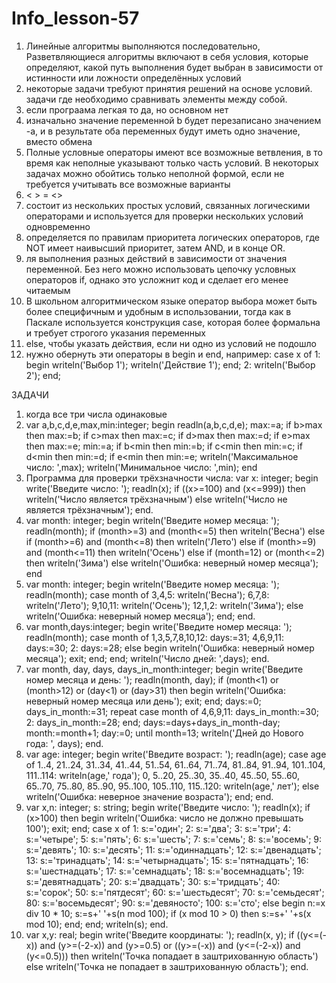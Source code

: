 # Info_lesson-57 
1. Линейные алгоритмы выполняются последовательно, Разветвляющиеся алгоритмы включают в себя условия, которые определяют, какой путь выполнения будет выбран в зависимости от истинности или ложности определённых условий
2. некоторые задачи требуют принятия решений на основе условий. задачи где необходимо сравнивать элементы между собой.
3. если програама легкая то да, но основном нет
4. изначально значение переменной b будет перезаписано значением -a, и в результате оба переменных будут иметь одно значение, вместо обмена
5.  Полные условные операторы имеют все возможные ветвления, в то время как неполные указывают только часть условий. В некоторых задачах можно обойтись только неполной формой, если не требуется учитывать все возможные варианты
6.  < > = <>
7.  состоит из нескольких простых условий, связанных логическими операторами и используется для проверки нескольких условий одновременно
8.   определяется по правилам приоритета логических операторов, где NOT имеет наивысший приоритет, затем AND, и в конце OR.
9.   ля выполнения разных действий в зависимости от значения переменной. Без него можно использовать цепочку условных операторов if, однако это усложнит код и сделает его менее читаемым
10.   В школьном алгоритмическом языке оператор выбора может быть более специфичным и удобным в использовании, тогда как в Паскале используется конструкция case, которая более формальна и требует строгого указания переменных
11.   else, чтобы указать действия, если ни одно из условий не подошло
12.   нужно обернуть эти операторы в begin и end, например: case x of 1: begin writeln('Выбор 1'); writeln('Действие 1'); end; 2: writeln('Выбор 2'); end;



ЗАДАЧИ 

1.  когда все три числа одинаковые
2.   var a,b,c,d,e,max,min:integer; begin readln(a,b,c,d,e); max:=a; if b>max then max:=b; if c>max then max:=c; if d>max then max:=d; if e>max then max:=e; min:=a; if b<min then min:=b; if c<min then min:=c; if d<min then min:=d; if e<min then min:=e; writeln('Максимальное число: ',max); writeln('Минимальное число: ',min); end
3.   Программа для проверки трёхзначности числа: var x: integer; begin write('Введите число: '); readln(x); if ((x>=100) and (x<=999)) then writeln('Число является трёхзначным') else writeln('Число не является трёхзначным'); end.
4.   var month: integer; begin writeln('Введите номер месяца: '); readln(month); if (month>=3) and (month<=5) then writeln('Весна') else if (month>=6) and (month<=8) then writeln('Лето') else if (month>=9) and (month<=11) then writeln('Осень') else if (month=12) or (month<=2) then writeln('Зима') else writeln('Ошибка: неверный номер месяца'); end
5.   var month: integer; begin writeln('Введите номер месяца: '); readln(month); case month of 3,4,5: writeln('Весна'); 6,7,8: writeln('Лето'); 9,10,11: writeln('Осень'); 12,1,2: writeln('Зима'); else writeln('Ошибка: неверный номер месяца'); end; end.
6.   var month,days:integer; begin write('Введите номер месяца: '); readln(month); case month of 1,3,5,7,8,10,12: days:=31; 4,6,9,11: days:=30; 2: days:=28; else begin writeln('Ошибка: неверный номер месяца'); exit; end; end; writeln('Число дней: ',days); end.
7.   var month, day, days, days_in_month:integer; begin write('Введите номер месяца и день: '); readln(month, day); if (month<1) or (month>12) or (day<1) or (day>31) then begin writeln('Ошибка: неверный номер месяца или день'); exit; end; days:=0; days_in_month:=31; repeat case month of 4,6,9,11: days_in_month:=30; 2: days_in_month:=28; end; days:=days+days_in_month-day; month:=month+1; day:=0; until month=13; writeln('Дней до Нового года: ', days); end.
8.   var age: integer; begin write('Введите возраст: '); readln(age); case age of 1..4, 21..24, 31..34, 41..44, 51..54, 61..64, 71..74, 81..84, 91..94, 101..104, 111..114: writeln(age,' года'); 0, 5..20, 25..30, 35..40, 45..50, 55..60, 65..70, 75..80, 85..90, 95..100, 105..110, 115..120: writeln(age,' лет'); else writeln('Ошибка: неверное значение возраста'); end; end.
9.   var x,n: integer; s: string; begin write('Введите число: '); readln(x); if (x>100) then begin writeln('Ошибка: число не должно превышать 100'); exit; end; case x of 1: s:='один'; 2: s:='два'; 3: s:='три'; 4: s:='четыре'; 5: s:='пять'; 6: s:='шесть'; 7: s:='семь'; 8: s:='восемь'; 9: s:='девять'; 10: s:='десять'; 11: s:='одиннадцать'; 12: s:='двенадцать'; 13: s:='тринадцать'; 14: s:='четырнадцать'; 15: s:='пятнадцать'; 16: s:='шестнадцать'; 17: s:='семнадцать'; 18: s:='восемнадцать'; 19: s:='девятнадцать'; 20: s:='двадцать'; 30: s:='тридцать'; 40: s:='сорок'; 50: s:='пятдесят'; 60: s:='шестьдесят'; 70: s:='семьдесят'; 80: s:='восемьдесят'; 90: s:='девяносто'; 100: s:='сто'; else begin n:=x div 10 * 10; s:=s+' '+s(n mod 100); if (x mod 10 > 0) then s:=s+' '+s(x mod 10); end; end; writeln(s); end.
10.    var x,y: real; begin write('Введите координаты: '); readln(x, y); if ((y<=(-x)) and (y>=(-2-x)) and (y>=0.5) or ((y>=(-x)) and (y<=(-2-x)) and (y<=0.5))) then writeln('Точка попадает в заштрихованную область') else writeln('Точка не попадает в заштрихованную область'); end.
